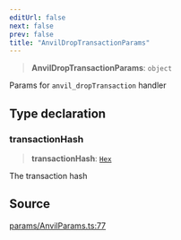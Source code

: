 ```yaml
---
editUrl: false
next: false
prev: false
title: "AnvilDropTransactionParams"
---
```


> **AnvilDropTransactionParams**: `object`

Params for `anvil_dropTransaction` handler

## Type declaration

### transactionHash

> **transactionHash**: [`Hex`](/reference/tevm/actions-types/type-aliases/hex/)

The transaction hash

## Source

[params/AnvilParams.ts:77](https://github.com/evmts/tevm-monorepo/blob/main/packages/actions-types/src/params/AnvilParams.ts#L77)
